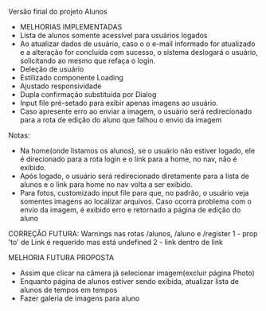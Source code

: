 Versão final do projeto Alunos
- MELHORIAS IMPLEMENTADAS
- Lista de alunos somente acessível para usuários logados
- Ao atualizar dados de usuário, caso o o e-mail informado for atualizado e a alteração for concluída com sucesso, o sistema deslogará o usuário, solicitando ao mesmo que refaça o login.
- Deleção de usuário
- Estilizado componente Loading
- Ajustado responsividade
- Dupla confirmação substituída por Dialog
- Input file pré-setado para exibir apenas imagens ao usuário.
- Caso apresente erro ao enviar a imagem, o usuário será redirecionado para a rota de edição do aluno que falhou o envio da imagem


Notas:
- Na home(onde listamos os alunos), se o usuário não estiver logado, ele é direcionado para a rota login e o link para a home, no nav, não é exibido.
- Após logado, o usuário será redirecionado diretamente para a lista de alunos e o link para home no nav volta a ser exibido.
-  Para fotos, customizado input file para que, no padrão, o usuário veja somentes imagens ao localizar arquivos. Caso ocorra problema com o envio da imagem, é exibido erro e retornado a página de edição do aluno

CORREÇÃO FUTURA:
Warnings nas rotas /alunos, /aluno e /register
1 - prop 'to' de Link é requerido mas está undefined
2 - link dentro de link


MELHORIA FUTURA PROPOSTA
- Assim que clicar na câmera já selecionar imagem(excluir página Photo)
- Enquanto página de alunos estiver sendo exibida, atualizar lista de alunos de tempos em tempos
- Fazer galeria de imagens para aluno

